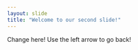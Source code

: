 ```yaml
---
layout: slide
title: "Welcome to our second slide!"
---
```

Change here!
Use the left arrow  to go back!
